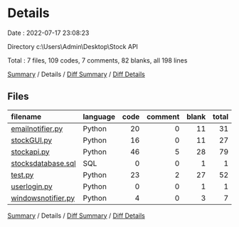 # Details

Date : 2022-07-17 23:08:23

Directory c:\\Users\\Admin\\Desktop\\Stock API

Total : 7 files,  109 codes, 7 comments, 82 blanks, all 198 lines

[Summary](results.md) / Details / [Diff Summary](diff.md) / [Diff Details](diff-details.md)

## Files
| filename | language | code | comment | blank | total |
| :--- | :--- | ---: | ---: | ---: | ---: |
| [emailnotifier.py](/emailnotifier.py) | Python | 20 | 0 | 11 | 31 |
| [stockGUI.py](/stockGUI.py) | Python | 16 | 0 | 11 | 27 |
| [stockapi.py](/stockapi.py) | Python | 46 | 5 | 28 | 79 |
| [stocksdatabase.sql](/stocksdatabase.sql) | SQL | 0 | 0 | 1 | 1 |
| [test.py](/test.py) | Python | 23 | 2 | 27 | 52 |
| [userlogin.py](/userlogin.py) | Python | 0 | 0 | 1 | 1 |
| [windowsnotifier.py](/windowsnotifier.py) | Python | 4 | 0 | 3 | 7 |

[Summary](results.md) / Details / [Diff Summary](diff.md) / [Diff Details](diff-details.md)